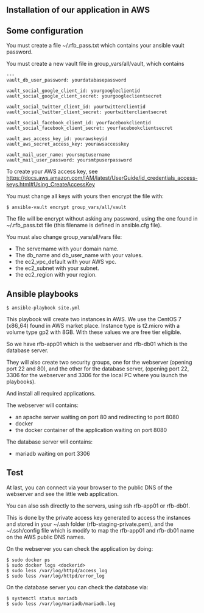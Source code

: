 ## Installation of our application in AWS

## Some configuration

You must create a file ~/.rfb_pass.txt which contains your ansible vault password.

You must create a new vault file in group_vars/all/vault, which contains
```
---
vault_db_user_password: yourdatabasepassword

vault_social_google_client_id: yourgoogleclientid
vault_social_google_client_secret: yourgoogleclientsecret

vault_social_twitter_client_id: yourtwitterclientid
vault_social_twitter_client_secret: yourtwitterclientsecret

vault_social_facebook_client_id: yourfacebookclientid
vault_social_facebook_client_secret: yourfacebookclientsecret

vault_aws_access_key_id: yourawskeyid
vault_aws_secret_access_key: yourawsaccesskey

vault_mail_user_name: yoursmptusername
vault_mail_user_password: yoursmtpuserpassword
```
To create your AWS access key, see https://docs.aws.amazon.com/IAM/latest/UserGuide/id_credentials_access-keys.html#Using_CreateAccessKey

You must change all keys with yours then encrypt the file with:
```
$ ansible-vault encrypt group_vars/all/vault
```
The file will be encrypt without asking any password, using the one found in ~/.rfb_pass.txt file (this filename is defined in ansible.cfg file).

You must also change group_vars/all/vars file:
* The servername with your domain name.
* The db_name and db_user_name with your values.
* the ec2_vpc_default with your AWS vpc.
* the ec2_subnet with your subnet.
* the ec2_region with your region.

## Ansible playbooks

```
$ ansible-playbook site.yml
```

This playbook will create two instances in AWS. We use the CentOS 7 (x86_64) found in AWS market place. Instance type is t2.micro with a volume type gp2 with 8GB. With these values we are free tier eligible.

So we have rfb-app01 which is the webserver and rfb-db01 which is the database server.

They will also create two security groups, one for the webserver (opening port 22 and 80), and the other for the database server, (opening port 22, 3306 for the webserver and 3306 for the local PC where you launch the playbooks).

And install all required applications.

The webserver will contains:
* an apache server waiting on port 80 and redirecting to port 8080
* docker
* the docker container of the application waiting on port 8080

The database server will contains:
* mariadb waiting on port 3306

## Test

At last, you can connect via your browser to the public DNS of the webserver and see the little web application.

You can also ssh directly to the servers, using ssh rfb-app01 or rfb-db01.

This is done by the private access key generated to access the instances and stored in your ~/.ssh folder (rfb-staging-private.pem), and the ~/.ssh/config file which is modify to map the rfb-app01 and rfb-db01 name on the AWS public DNS names.

On the webserver you can check the application by doing:
```
$ sudo docker ps
$ sudo docker logs <dockerid>
$ sudo less /var/log/httpd/access_log
$ sudo less /var/log/httpd/error_log
```
On the database server you can check the database via:
```
$ systemctl status mariadb
$ sudo less /var/log/mariadb/mariadb.log
```
